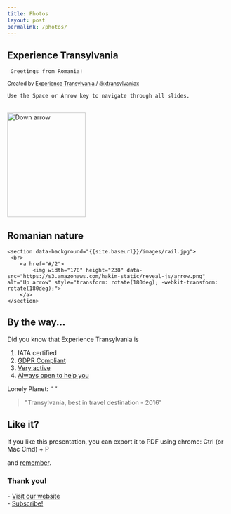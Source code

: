 ```yaml
---
title: Photos
layout: post
permalink: /photos/
---
```


 <section data-background="{{site.baseurl}}/images/ro.jpg">
        <h1>Experience Transylvania</h1>
        <pre><code class="hljs"> Greetings from Romania!</code></pre>
     <p>
        <small>Created by <a href="http://transylvania.se/">Experience Transylvania</a> / <a href="http://instagram.com/xtransylvaniax">@xtransylvaniax</a></small>
    </p>
    </section>

<!-- Example of nested vertical slides -->
<section>
     <section data-background="{{site.baseurl}}/images/ro.jpg">
        <pre><code class="hljs">Use the Space or Arrow key to navigate through all slides.</code></pre>
         <br>
        <a href="#" class="navigate-down">
            <img width="178" height="238" data-src="https://s3.amazonaws.com/hakim-static/reveal-js/arrow.png" alt="Down arrow">
        </a>
    </section>
    <section data-background="{{site.baseurl}}/images/bucharest.jpg">
     </section>
     <section data-background="{{site.baseurl}}/images/dracula.jpg">
     </section>
  <section data-background="{{site.baseurl}}/images/sfinx.jpg">
    <h2>Romanian nature</h2>
     </section>
     <section data-background="{{site.baseurl}}/images/zen.jpeg">
    </section>
    <section data-background="{{site.baseurl}}/images/ateneul.jpg">
     </section>
     <section data-background="{{site.baseurl}}/images/bran.jpg">
     </section>
     <section data-background="{{site.baseurl}}/images/dunarea.jpg">
     </section>
     <section data-background="{{site.baseurl}}/images/bucegicouple.jpg">
     </section>
      <section data-background="{{site.baseurl}}/images/girl.jpg">
     </section>
    <section data-background="{{site.baseurl}}/images/rail.jpg">
    </section>

    <section data-background="{{site.baseurl}}/images/rail.jpg">
     <br>
        <a href="#/2">
            <img width="178" height="238" data-src="https://s3.amazonaws.com/hakim-static/reveal-js/arrow.png" alt="Up arrow" style="transform: rotate(180deg); -webkit-transform: rotate(180deg);">
        </a>
    </section>

</section>

<section>
    <h2>By the way...</h2>
 <p>Did you know that Experience Transylvania is</p>
    <ol>
        <li>IATA certified</li>
     <li><a href="http://transylvania.se/om-oss/gdpr/">GDPR Compliant</a></li>
        <li><a href="http://transylvania.se/events/">Very active</a></li>
     <li><a href="http://transylvania.se/kontakta-oss/">Always open to help you</a></li>
    </ol>
</section>
<section>
    <p>
        Lonely Planet: <q cite="#">
        </q>
    </p>
    <blockquote cite="https://www.instagram.com/xtransylvaniax/">
        "Transylvania, best in travel destination - 2016"
    </blockquote>
</section>

<section>
     <h2>Like it?</h2>
    <p>If you like this presentation, you can export it to PDF using chrome: Ctrl (or Mac Cmd) + P</p>
    <p>
     and
        <a href="#/3">remember</a>.
    </p>
</section>

<section>

<section style="text-align: left;">
    <h1>Thank you!</h1>
    <p>
        - <a href="http://transylvania.se">Visit our website</a> <br>
        - <a href="https://instagram.com/xtransylvaniax">Subscribe!</a>
    </p>
</section>

